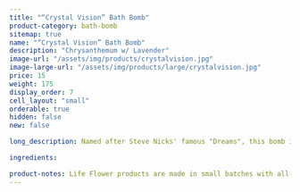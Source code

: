 ```yaml
---
title: "“Crystal Vision” Bath Bomb"
product-category: bath-bomb
sitemap: true
name: "“Crystal Vision” Bath Bomb"
description: "Chrysanthemum w/ Lavender"
image-url: "/assets/img/products/crystalvision.jpg"
image-large-url: "/assets/img/products/large/crystalvision.jpg"
price: 15
weight: 175
display_order: 7
cell_layout: "small"
orderable: true
hidden: false
new: false

long_description: Named after Steve Nicks' famous "Dreams", this bomb is light and relaxing. Created with a blend of floral essential oils, a small smokey quartz, fresh chrysanthemum flowers, and lavender buds.

ingredients:

product-notes: Life Flower products are made in small batches with all-natural and boutique ingredients. Most orders are processed within 3 days of being placed.
---
```

